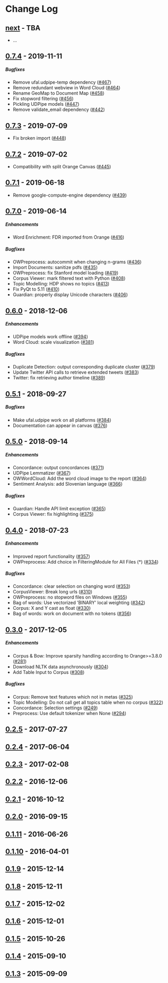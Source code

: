 Change Log
==========

[next] - TBA
------------
* ...

[0.7.4] - 2019-11-11
------------------
##### Bugfixes
* Remove ufal.udpipe-temp dependency ([#467](../../pull/467))
* Remove redundant webview in Word Cloud ([#464](../../pull/464))
* Rename GeoMap to Document Map ([#458](../../pull/458))
* Fix stopword filtering ([#456](../../pull/456))
* Pickling UDPipe models ([#447](../../pull/447))
* Remove validate_email dependency ([#442](../../pull/442))

[0.7.3] - 2019-07-09
------------------

* Fix broken import ([#448](../../pull/448))

[0.7.2] - 2019-07-02
------------------

* Compatibility with split Orange Canvas ([#445](../../pull/445))

[0.7.1] - 2019-06-18
------------------

* Remove google-compute-engine dependency ([#439](../../pull/439))

[0.7.0] - 2019-06-14
------------------
##### Enhancements
* Word Enrichment: FDR imported from Orange ([#416](../../pull/416))

##### Bugfixes
* OWPreprocess: autocommit when changing n-grams ([#436](../../pull/436))
* Import Documents: sanitize pdfs ([#435](../../pull/435))
* OWPreprocess: fix Stanford model loading ([#419](../../pull/419))
* Corpus Viewer: mark filtered text with Python ([#408](../../pull/408))
* Topic Modelling: HDP shows no topics ([#413](../../pull/413))
* Fix PyQt to 5.11 ([#410](../../pull/410))
* Guardian: properly display Unicode characters ([#406](../../pull/406))

[0.6.0] - 2018-12-06
------------------
##### Enhancements
* UDPipe models work offline ([#394](../../pull/394))
* Word Cloud: scale visualization ([#381](../../pull/381))

##### Bugfixes
* Duplicate Detection: output corresponding duplicate cluster ([#379](../../pull/379))
* Update Twitter API calls to retrieve extended tweets ([#383](../../pull/383))
* Twitter: fix retrieving author timeline ([#389](../../pull/389))


[0.5.1] - 2018-09-27
------------------
##### Bugfixes
* Make ufal.udpipe work on all platforms ([#384](../../pull/384))
* Documentation can appear in canvas ([#376](../../pull/376))


[0.5.0] - 2018-09-14
--------------------
##### Enhancements
* Concordance: output concordances ([#371](../../pull/371))
* UDPipe Lemmatizer ([#367](../../pull/367))
* OWWordCloud: Add the word cloud image to the report ([#364](../../pull/364))
* Sentiment Analysis: add Slovenian language ([#366](../../pull/366))

##### Bugfixes
* Guardian: Handle API limit exception ([#365](../../pull/365))
* Corpus Viewer: fix highlighting ([#375](../../pull/375))


[0.4.0] - 2018-07-23
--------------------
##### Enhancements
* Improved report functionality ([#357](../../pull/357))
* OWPreprocess: Add choice in FilteringModule for All Files (*) ([#334](../../pull/334))

##### Bugfixes
* Concordance: clear selection on changing word ([#353](../../pull/353))
* CorpusViewer: Break long urls ([#310](../../pull/310))
* OWPreprocess: no stopword files on Windows ([#355](../../pull/355))
* Bag of words: Use vectorized 'BINARY' local weighting ([#342](../../pull/342))
* Corpus: X and Y cast as float ([#330](../../pull/330))
* Bag of words: work on document with no tokens ([#356](../../pull/356))


[0.3.0] - 2017-12-05
--------------------
##### Enhancements
* Corpus & Bow: Improve sparsity handling according to Orange>=3.8.0 ([#281](../../pull/281))
* Download NLTK data asynchronously ([#304](../../pull/304))
* Add Table Input to Corpus ([#308](../../pull/308))

##### Bugfixes
* Corpus: Remove text features which not in metas ([#325](../../pull/325))
* Topic Modelling: Do not call get all topics table when no corpus ([#322](../../pull/322))
* Concordance: Selection settings ([#249](../../pull/249))
* Preprocess: Use default tokenizer when None ([#294](../../pull/294))


[0.2.5] - 2017-07-27
--------------------


[0.2.4] - 2017-06-04
--------------------


[0.2.3] - 2017-02-08
--------------------


[0.2.2] - 2016-12-06
--------------------


[0.2.1] - 2016-10-12
--------------------


[0.2.0] - 2016-09-15
--------------------


[0.1.11] - 2016-06-26
--------------------


[0.1.10] - 2016-04-01
--------------------


[0.1.9] - 2015-12-14
--------------------


[0.1.8] - 2015-12-11
--------------------


[0.1.7] - 2015-12-02
--------------------


[0.1.6] - 2015-12-01
--------------------


[0.1.5] - 2015-10-26
--------------------


[0.1.4] - 2015-09-10
--------------------


[0.1.3] - 2015-09-09
--------------------


[next]: https://github.com/biolab/orange3-text/compare/0.7.4...HEAD
[0.7.4]: https://github.com/biolab/orange3-text/compare/0.7.3...0.7.4
[0.7.3]: https://github.com/biolab/orange3-text/compare/0.7.2...0.7.3
[0.7.2]: https://github.com/biolab/orange3-text/compare/0.7.1...0.7.2
[0.7.1]: https://github.com/biolab/orange3-text/compare/0.7.0...0.7.1
[0.7.0]: https://github.com/biolab/orange3-text/compare/0.6.0...0.7.0
[0.6.0]: https://github.com/biolab/orange3-text/compare/0.5.1...0.6.0
[0.5.1]: https://github.com/biolab/orange3-text/compare/0.5.0...0.5.1
[0.5.0]: https://github.com/biolab/orange3-text/compare/0.4.0...0.5.0
[0.4.0]: https://github.com/biolab/orange3-text/compare/0.3.0...0.4.0
[0.3.0]: https://github.com/biolab/orange3-text/compare/0.2.5...0.3.0
[0.2.5]: https://github.com/biolab/orange3-text/compare/0.2.4...0.2.5
[0.2.4]: https://github.com/biolab/orange3-text/compare/0.2.3...0.2.4
[0.2.3]: https://github.com/biolab/orange3-text/compare/0.2.2...0.2.3
[0.2.2]: https://github.com/biolab/orange3-text/compare/0.2.1...0.2.2
[0.2.1]: https://github.com/biolab/orange3-text/compare/0.2.0...0.2.1
[0.2.0]: https://github.com/biolab/orange3-text/compare/0.1.11...0.2.0
[0.1.11]: https://github.com/biolab/orange3-text/compare/0.1.10...0.1.11
[0.1.10]: https://github.com/biolab/orange3-text/compare/0.1.9...0.1.10
[0.1.9]: https://github.com/biolab/orange3-text/compare/0.1.8...0.1.9
[0.1.8]: https://github.com/biolab/orange3-text/compare/0.1.7...0.1.8
[0.1.7]: https://github.com/biolab/orange3-text/compare/0.1.6...0.1.7
[0.1.6]: https://github.com/biolab/orange3-text/compare/0.1.5...0.1.6
[0.1.5]: https://github.com/biolab/orange3-text/compare/0.1.4...0.1.5
[0.1.4]: https://github.com/biolab/orange3-text/compare/0.1.3...0.1.4
[0.1.3]: https://github.com/biolab/orange3-text/commits/0.1.3
